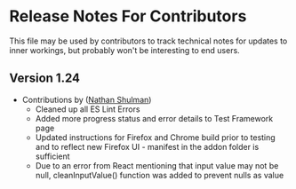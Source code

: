 # Release Notes For Contributors
This file may be used by contributors to track technical notes for updates to inner workings, but probably won't be interesting to end users.

## Version 1.24

- Contributions by ([Nathan Shulman](https://github.com/nshulman))
    - Cleaned up all ES Lint Errors
    - Added more progress status and error details to Test Framework page
    - Updated instructions for Firefox and Chrome build prior to testing and to reflect new Firefox UI - manifest in the addon folder is sufficient
    - Due to an error from React mentioning that input value may not be null, cleanInputValue() function was added to prevent nulls as value